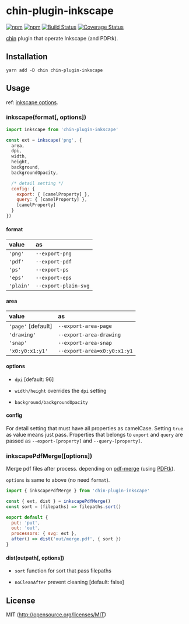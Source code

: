 # chin-plugin-inkscape

[![npm](https://img.shields.io/npm/v/chin-plugin-inkscape.svg?style=flat-square)](https://www.npmjs.com/package/chin-plugin-inkscape)
[![npm](https://img.shields.io/npm/dm/chin-plugin-inkscape.svg?style=flat-square)](https://www.npmjs.com/package/chin-plugin-inkscape)
[![Build Status](https://img.shields.io/travis/kthjm/chin-plugin-inkscape.svg?style=flat-square)](https://travis-ci.org/kthjm/chin-plugin-inkscape)
[![Coverage Status](https://img.shields.io/codecov/c/github/kthjm/chin-plugin-inkscape.svg?style=flat-square)](https://codecov.io/github/kthjm/chin-plugin-inkscape)

[chin](https://github.com/kthjm/chin) plugin that operate Inkscape (and PDFtk).

## Installation
```shell
yarn add -D chin chin-plugin-inkscape
```

## Usage

ref: [inkscape options](https://inkscape.org/en/doc/inkscape-man.html).

### inkscape(format[, options])
```js
import inkscape from 'chin-plugin-inkscape'

const ext = inkscape('png', {
  area,
  dpi,
  width,
  height,
  background,
  backgroundOpacity,

  /* detail setting */
  config: {
    export: { [camelProperty] },
    query: { [camelProperty] },
    [camelProperty]
  }
})
```

#### format
|value|as|
|:-|:-|
|`'png'`  |`--export-png`|
|`'pdf'`  |`--export-pdf`|
|`'ps'`   |`--export-ps`|
|`'eps'`  |`--export-eps`|
|`'plain'`|`--export-plain-svg`|

#### area
|value|as|
|:-|:-|
|`'page'` [default]|`--export-area-page`|
|`'drawing'`       |`--export-area-drawing`|
|`'snap'`          |`--export-area-snap`|
|`'x0:y0:x1:y1'`   |`--export-area=x0:y0:x1:y1`|

#### options

- `dpi` [default: 96]

- `width/height` overrides the `dpi` setting

- `background/backgroundOpacity`

#### config
For detail setting that must have all properties as camelCase. Setting `true` as value means just pass. Properties that belongs to `export` and `query` are passed as `--export-[property]` and `--query-[property]`.

### inkscapePdfMerge([options])

Merge pdf files after process. depending on [pdf-merge](https://github.com/wubzz/pdf-merge) (using [PDFtk](https://www.pdflabs.com/tools/pdftk-the-pdf-toolkit/)).

`options` is same to above (no need `format`).

```js
import { inkscapePdfMerge } from 'chin-plugin-inkscape'

const { ext, dist } = inkscapePdfMerge()
const sort = (filepaths) => filepaths.sort()

export default {
  put: 'put',
  out: 'out',
  processors: { svg: ext },
  after() => dist('out/merge.pdf', { sort })
}
```

#### dist(outpath[, options])

- `sort` function for sort that pass filepaths

- `noCleanAfter` prevent cleaning [default: false]

## License
MIT (http://opensource.org/licenses/MIT)